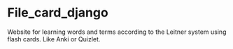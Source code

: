 # File_card_django

Website for learning words and terms according to the Leitner system using flash cards.
Like Anki or Quizlet.


